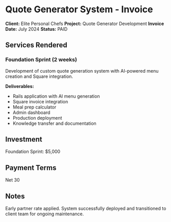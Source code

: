 # Quote Generator System - Invoice

**Client:** Elite Personal Chefs
**Project:** Quote Generator Development
**Invoice Date:** July 2024
**Status:** PAID

## Services Rendered

### Foundation Sprint (2 weeks)
Development of custom quote generation system with AI-powered menu creation and Square integration.

**Deliverables:**
- Rails application with AI menu generation
- Square invoice integration
- Meal prep calculator
- Admin dashboard
- Production deployment
- Knowledge transfer and documentation

## Investment
Foundation Sprint: $5,000

## Payment Terms
Net 30

## Notes
Early partner rate applied. System successfully deployed and transitioned to client team for ongoing maintenance.